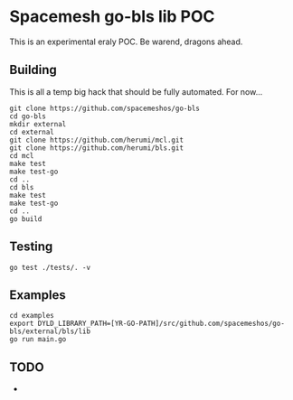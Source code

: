 # Spacemesh go-bls lib POC

This is an experimental eraly POC. Be warend, dragons ahead.

## Building

This is all a temp big hack that should be fully automated. For now...


```
git clone https://github.com/spacemeshos/go-bls
cd go-bls
mkdir external
cd external
git clone https://github.com/herumi/mcl.git
git clone https://github.com/herumi/bls.git
cd mcl
make test
make test-go
cd ..
cd bls
make test
make test-go
cd ..
go build
```

## Testing
```
go test ./tests/. -v
```

## Examples
```
cd examples
export DYLD_LIBRARY_PATH=[YR-GO-PATH]/src/github.com/spacemeshos/go-bls/external/bls/lib
go run main.go

```

## TODO
- 
